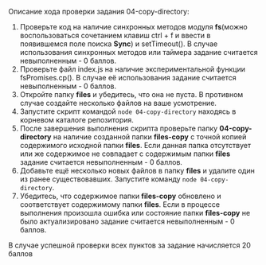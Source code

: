 Описание хода проверки задания 04-copy-directory:

1. Проверьте код на наличие синхронных методов модуля **fs**(можно воспользоваться сочетанием клавиш ctrl + f и ввести в появившемся поле поиска **Sync**) и setTimeout(). В случае использования синхронных методов или таймера задание считается невыполненным - 0 баллов.
2. Проверьте файл index.js на наличие экспериментальной функции fsPromises.cp(). В случае её использования задание считается невыполненным - 0 баллов.
2. Откройте папку **files** и убедитесь, что она не пуста. В противном случае создайте несколько файлов на ваше усмотрение.
3. Запустите скрипт командой ```node 04-copy-directory``` находясь в корневом каталоге репозитория.
4. После завершения выполнения скрипта проверьте папку **04-copy-directory** на наличие созданной папки **files-copy** с точной копией содержимого исходной папки **files**. Если данная папка отсутствует или же содержимое не совпадает с содержимым папки **files** задание считается невыполненным - 0 баллов.
5. Добавьте ещё несколько новых файлов в папку **files** и удалите один из ранее существовавших. Запустите команду ```node 04-copy-directory```.
6. Убедитесь, что содержимое папки **files-copy** обновлено и соответствует содержимому папки **files**. Если в процессе выполнения произошла ошибка или состояние папки  **files-copy**  не было актуализировано задание считается невыполненным - 0 баллов.


В случае успешной проверки всех пунктов за задание начисляется 20 баллов